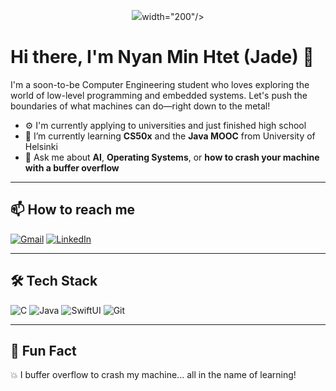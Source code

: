 <p align="center">
  <img src="https://media.tenor.com/km-lY7Mlqc4AAAAi/typing-pepe-the-frog.gif"></script>width="200"/>
</p>

# Hi there, I'm Nyan Min Htet (Jade) 🐸

I'm a soon-to-be Computer Engineering student who loves exploring the world of low-level programming and embedded systems. Let's push the boundaries of what machines can do—right down to the metal!

- ⚙️ I'm currently applying to universities and just finished high school  
- 🌱 I’m currently learning **CS50x** and the **Java MOOC** from University of Helsinki  
- 🧠 Ask me about **AI**, **Operating Systems**, or **how to crash your machine with a buffer overflow**

---

## 📫 How to reach me

[![Gmail](https://img.shields.io/badge/Gmail-D14836?style=for-the-badge&logo=gmail&logoColor=white)](mailto:nyanminhtet2304@gmail.com)
[![LinkedIn](https://img.shields.io/badge/LinkedIn-0077B5?style=for-the-badge&logo=linkedin&logoColor=white)](https://www.linkedin.com/in/nyanmin23)

---

## 🛠️ Tech Stack

![C](https://img.shields.io/badge/C-00599C?style=for-the-badge&logo=c&logoColor=white)
![Java](https://img.shields.io/badge/Java-ED8B00?style=for-the-badge&logo=java&logoColor=white)
![SwiftUI](https://img.shields.io/badge/SwiftUI-FA7343?style=for-the-badge&logo=swift&logoColor=white)
![Git](https://img.shields.io/badge/Git-F05032?style=for-the-badge&logo=git&logoColor=white)

---

## 🧠 Fun Fact

💥 I buffer overflow to crash my machine... all in the name of learning!
